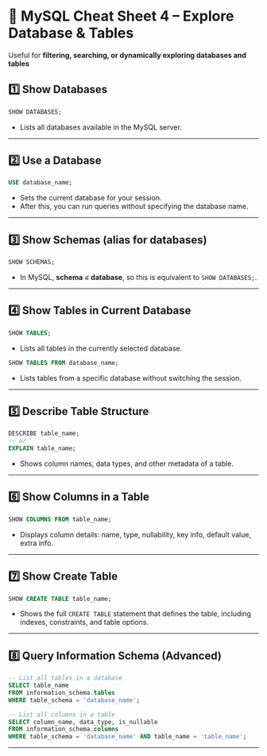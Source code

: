 # 🐬 MySQL Cheat Sheet 4 – Explore Database & Tables

Useful for **filtering, searching, or dynamically exploring databases and tables**

## 1️⃣ Show Databases

```sql
SHOW DATABASES;
```

* Lists all databases available in the MySQL server.

---

## 2️⃣ Use a Database

```sql
USE database_name;
```

* Sets the current database for your session.
* After this, you can run queries without specifying the database name.

---

## 3️⃣ Show Schemas (alias for databases)

```sql
SHOW SCHEMAS;
```

* In MySQL, **schema = database**, so this is equivalent to `SHOW DATABASES;`.

---

## 4️⃣ Show Tables in Current Database

```sql
SHOW TABLES;
```

* Lists all tables in the currently selected database.

```sql
SHOW TABLES FROM database_name;
```

* Lists tables from a specific database without switching the session.

---

## 5️⃣ Describe Table Structure

```sql
DESCRIBE table_name;
-- or
EXPLAIN table_name;
```

* Shows column names, data types, and other metadata of a table.

---

## 6️⃣ Show Columns in a Table

```sql
SHOW COLUMNS FROM table_name;
```

* Displays column details: name, type, nullability, key info, default value, extra info.

---

## 7️⃣ Show Create Table

```sql
SHOW CREATE TABLE table_name;
```

* Shows the full `CREATE TABLE` statement that defines the table, including indexes, constraints, and table options.

---

## 8️⃣ Query Information Schema (Advanced)

```sql
-- List all tables in a database
SELECT table_name 
FROM information_schema.tables 
WHERE table_schema = 'database_name';

-- List all columns in a table
SELECT column_name, data_type, is_nullable
FROM information_schema.columns
WHERE table_schema = 'database_name' AND table_name = 'table_name';
```

---

